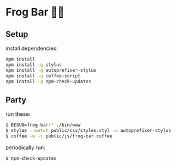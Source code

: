 # Frog Bar 🐸🌱

## Setup

install dependencies:
```bash
npm install
npm install -g stylus
npm install -g autoprefixer-stylus
npm install -g coffee-script
npm install -g npm-check-updates
```

## Party

run these:
```sh
$ DEBUG=frog-bar:* ./bin/www
$ stylus --watch public/css/styles.styl -u autoprefixer-stylus
$ coffee -w -c public/js/frog-bar.coffee
```

periodically run:
```sh
$ npm-check-updates
```
